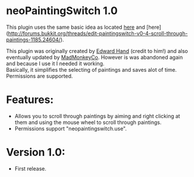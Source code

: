 neoPaintingSwitch 1.0
=====================

This plugin uses the same basic idea as located [here](http://forums.bukkit.org/threads/inactive-edit-paintingswitch-v0-1-choose-paintings-with-ease-672.5788/) and [here] (http://forums.bukkit.org/threads/edit-paintingswitch-v0-4-scroll-through-paintings-1185.24604/).

This plugin was originally created by [Edward Hand](http://forums.bukkit.org/members/edward-hand.13332/) (credit to him!) and also eventually updated by [MadMonkeyCo](http://forums.bukkit.org/members/madmonkeyco.22820/). However is was abandoned again and because I use it I needed it working. <br>Basically, it simplifies the selecting of paintings and saves alot of time. Permissions are supported.

Features:
=========
* Allows you to scroll through paintings by aiming and right
clicking at them and using the mouse wheel to scroll through paintings.
* Permissions support "neopaintingswitch.use".

Version 1.0:
============
* First release.
